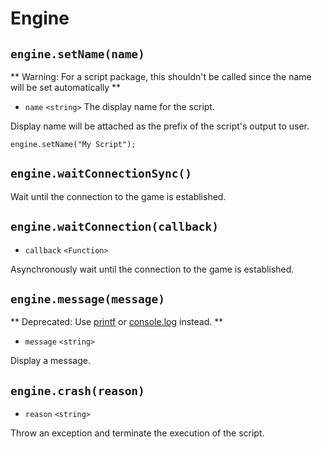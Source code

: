 # Engine

## `engine.setName(name)`
** Warning: For a script package, this shouldn't be called since the name will be set automatically **
* `name` `<string>` The display name for the script.

Display name will be attached as the prefix of the script's output to user.
```
engine.setName("My Script");
```
## `engine.waitConnectionSync()`
Wait until the connection to the game is established.
## `engine.waitConnection(callback)`
* `callback` `<Function>`

Asynchronously wait until the connection to the game is established.

## `engine.message(message)`
** Deprecated: Use [printf](global_functions.md#printfformat-args) or [console.log](console.md#consolelogdata-args) instead. **
* `message` `<string>`

Display a message.

## `engine.crash(reason)`
* `reason` `<string>`

Throw an exception and terminate the execution of the script.

